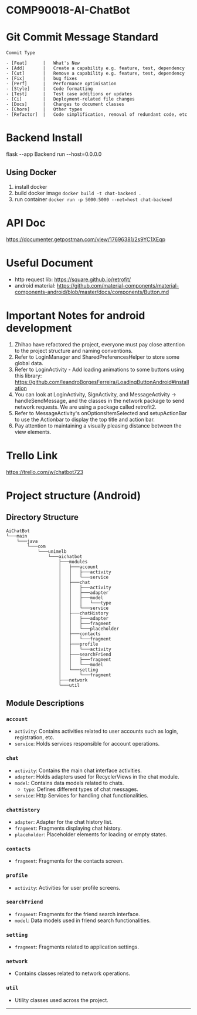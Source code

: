 # COMP90018-AI-ChatBot
# Git Commit Message Standard
`Commit Type`
```
- [Feat]      |   What's New
- [Add]       |   Create a capability e.g. feature, test, dependency
- [Cut]       |   Remove a capability e.g. feature, test, dependency
- [Fix]       |   bug fixes
- [Perf]      |   Performance optimisation
- [Style]     |   Code formatting
- [Test]      |   Test case additions or updates
- [Ci]        |   Deployment-related file changes
- [Docs]      |   Changes to document classes
- [Chore]     |   Other types
- [Refactor]  |   Code simplification, removal of redundant code, etc
```

# Backend Install
flask --app Backend run --host=0.0.0.0
## Using Docker
1. install docker
2. build docker image `docker build -t chat-backend .`
3. run container `docker run -p 5000:5000 --net=host chat-backend`

# API Doc
https://documenter.getpostman.com/view/17696381/2s9YC1XEqp

# Useful Document

- http request lib: https://square.github.io/retrofit/
- android material: https://github.com/material-components/material-components-android/blob/master/docs/components/Button.md
# Important Notes for android development
  
1. Zhihao have refactored the project, everyone must pay close attention to the project structure and naming conventions.
2. Refer to LoginManager and SharedPreferencesHelper to store some global data.
3. Refer to LoginActivity - Add loading animations to some buttons using this library: https://github.com/leandroBorgesFerreira/LoadingButtonAndroid#installation
4. You can look at LoginActivity, SignActivity, and MessageActivity -> handleSendMessage, and the classes in the network package to send network requests. We are using a package called retrofit2.
5. Refer to MessageActivity's onOptionsItemSelected and setupActionBar to use the Actionbar to display the top title and action bar.
6. Pay attention to maintaining a visually pleasing distance between the view elements.

# Trello Link
https://trello.com/w/chatbot723

# Project structure (Android)
 
## Directory Structure

```
AiChatBot
└───main
    └───java
        └───com
            └───unimelb
                └───aichatbot
                    ├───modules
                    │   ├───account
                    │   │   ├───activity
                    │   │   └───service
                    │   ├───chat
                    │   │   ├───activity
                    │   │   ├───adapter
                    │   │   ├───model
                    │   │   │   └───type
                    │   │   └───service
                    │   ├───chatHistory
                    │   │   ├───adapter
                    │   │   ├───fragment
                    │   │   └───placeholder
                    │   ├───contacts
                    │   │   └───fragment
                    │   ├───profile
                    │   │   └───activity
                    │   ├───searchFriend
                    │   │   ├───fragment
                    │   │   └───model
                    │   └───setting
                    │       └───fragment
                    ├───network
                    └───util
```

## Module Descriptions

### `account`

- `activity`: Contains activities related to user accounts such as login, registration, etc.
- `service`: Holds services responsible for account operations.

### `chat`

- `activity`: Contains the main chat interface activities.
- `adapter`: Holds adapters used for RecyclerViews in the chat module.
- `model`: Contains data models related to chats.
  - `type`: Defines different types of chat messages.
- `service`: Http Services for handling chat functionalities.

### `chatHistory`

- `adapter`: Adapter for the chat history list.
- `fragment`: Fragments displaying chat history.
- `placeholder`: Placeholder elements for loading or empty states.

### `contacts`

- `fragment`: Fragments for the contacts screen.

### `profile`

- `activity`: Activities for user profile screens.

### `searchFriend`

- `fragment`: Fragments for the friend search interface.
- `model`: Data models used in friend search functionalities.

### `setting`

- `fragment`: Fragments related to application settings.

### `network`

- Contains classes related to network operations.

### `util`

- Utility classes used across the project.

---
 